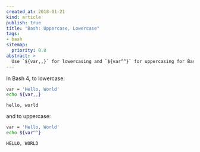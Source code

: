 ```yaml
---
created_at: 2018-01-21
kind: article
publish: true
title: "Bash: Uppercase, Lowercase"
tags:
- bash
sitemap:
  priority: 0.8
abstract: >
  Use `${var,,}` for lowercasing and `${var^^}` for uppercasing for Bash 4+
---
```


In Bash 4, to lowercase:

```sh
var = 'Hello, World'
echo ${var,,}
```
```
hello, world
```

and to uppercase:

```sh
var = 'Hello, World'
echo ${var^^}
```
```
HELLO, WORLD
```